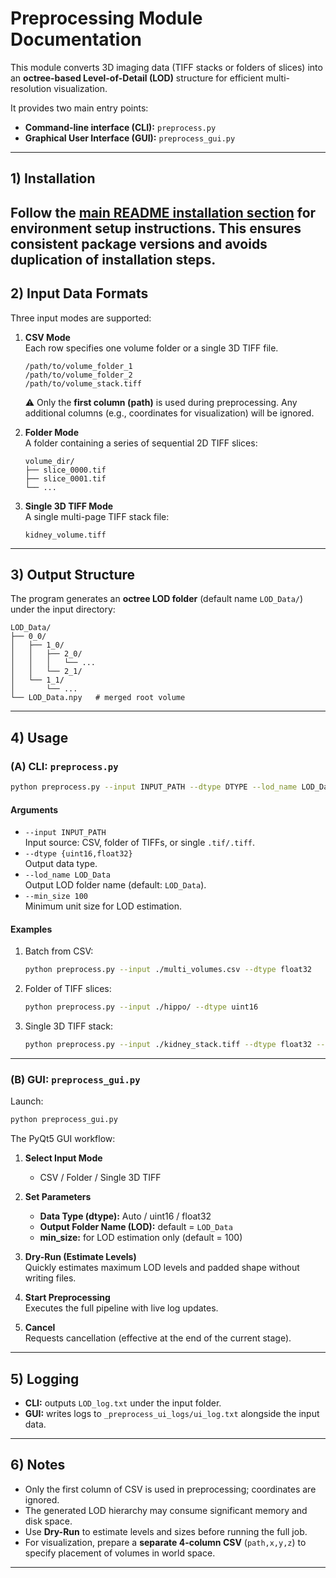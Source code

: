 # Preprocessing Module Documentation

This module converts 3D imaging data (TIFF stacks or folders of slices) into an **octree-based Level-of-Detail (LOD)** structure for efficient multi-resolution visualization.

It provides two main entry points:
- **Command-line interface (CLI):** `preprocess.py`
- **Graphical User Interface (GUI):** `preprocess_gui.py`

---

## 1) Installation
Follow the [main README installation section](../README.md#installation) for environment setup instructions. 
This ensures consistent package versions and avoids duplication of installation steps.
---

## 2) Input Data Formats

Three input modes are supported:

1. **CSV Mode**  
   Each row specifies one volume folder or a single 3D TIFF file.
   ```csv
   /path/to/volume_folder_1
   /path/to/volume_folder_2
   /path/to/volume_stack.tiff
   ```
   ⚠️ Only the **first column (path)** is used during preprocessing. Any additional columns (e.g., coordinates for visualization) will be ignored.

2. **Folder Mode**  
   A folder containing a series of sequential 2D TIFF slices:
   ```
   volume_dir/
   ├── slice_0000.tif
   ├── slice_0001.tif
   └── ...
   ```

3. **Single 3D TIFF Mode**  
   A single multi-page TIFF stack file:
   ```
   kidney_volume.tiff
   ```

---

## 3) Output Structure

The program generates an **octree LOD folder** (default name `LOD_Data/`) under the input directory:

```
LOD_Data/
├── 0_0/
│   ├── 1_0/
│   │   ├── 2_0/
│   │   │   └── ...
│   │   └── 2_1/
│   └── 1_1/
│       └── ...
└── LOD_Data.npy   # merged root volume
```

---

## 4) Usage

### (A) CLI: `preprocess.py`

```bash
python preprocess.py --input INPUT_PATH --dtype DTYPE --lod_name LOD_Data --min_size 100
```

#### Arguments
- `--input INPUT_PATH`  
  Input source: CSV, folder of TIFFs, or single `.tif/.tiff`.
- `--dtype {uint16,float32}`  
  Output data type.
- `--lod_name LOD_Data`  
  Output LOD folder name (default: `LOD_Data`).
- `--min_size 100`  
  Minimum unit size for LOD estimation.

#### Examples
1. Batch from CSV:
   ```bash
   python preprocess.py --input ./multi_volumes.csv --dtype float32
   ```
2. Folder of TIFF slices:
   ```bash
   python preprocess.py --input ./hippo/ --dtype uint16
   ```
3. Single 3D TIFF stack:
   ```bash
   python preprocess.py --input ./kidney_stack.tiff --dtype float32 --lod_name MyLOD
   ```

---

### (B) GUI: `preprocess_gui.py`

Launch:
```bash
python preprocess_gui.py
```

The PyQt5 GUI workflow:

1. **Select Input Mode**  
   - CSV / Folder / Single 3D TIFF

2. **Set Parameters**  
   - **Data Type (dtype):** Auto / uint16 / float32  
   - **Output Folder Name (LOD):** default = `LOD_Data`  
   - **min_size:** for LOD estimation only (default = 100)

3. **Dry-Run (Estimate Levels)**  
   Quickly estimates maximum LOD levels and padded shape without writing files.

4. **Start Preprocessing**  
   Executes the full pipeline with live log updates.

5. **Cancel**  
   Requests cancellation (effective at the end of the current stage).

---

## 5) Logging

- **CLI:** outputs `LOD_log.txt` under the input folder.
- **GUI:** writes logs to `_preprocess_ui_logs/ui_log.txt` alongside the input data.

---

## 6) Notes

- Only the first column of CSV is used in preprocessing; coordinates are ignored.  
- The generated LOD hierarchy may consume significant memory and disk space.  
- Use **Dry-Run** to estimate levels and sizes before running the full job.  
- For visualization, prepare a **separate 4-column CSV** (`path,x,y,z`) to specify placement of volumes in world space.

---
